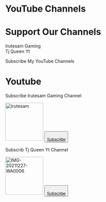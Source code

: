<html>
<body>
<h1>YouTube Channels</h1>
</body>
</html>
<html>
<body>
<h1>Support Our Channels</h1>
<p>
Irutesam Gaming<br>
Tj Queen Yt<br>
</p>
</body>
</html>
<html>
<head>
Subscribe My YouTube Channels
</head>
<!doctype html>
<html>
<body>
<h1>Youtube</h1>
<p>Subscribe Irutesam Gaming Channel</p>
<html>
<body>
<a href="https://ibb.co/djfPMNh">
<img src="https://i.ibb.co/34TpdxJ/irutesam.jpg" width="120" height="120" alt="irutesam" border="0"></a>
</body>
</html>
<html>
<body>
<button>
<br><a href="https://youtube.com/channel/UCKcw7XnGaNGLlCOMrbl8q-g">Subscribe</a></br>
</button>
</body>
</html>
<html>
<body>
<p>Subscrib Tj Queen Yt Channel</p>
<body>
<a href="https://ibb.co/bHv0TFG">
<img src="https://i.ibb.co/Xy5Q1DG/IMG-20211227-WA0006.jpg" width="120" height="120" alt="IMG-20211227-WA0006" border="0"></a>

<button>
<br><a href="https://youtube.com/channel/UCb4EZjNFz7a705eRDxVgjAg" >Subscribe</a></br>
</button>
</body>
</html>
